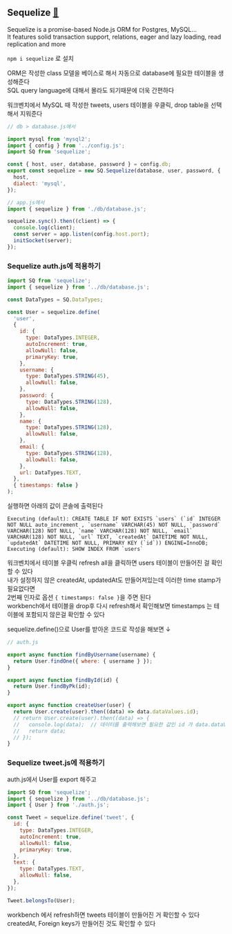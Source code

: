 ## Sequelize [👀](https://sequelize.org/master/)

Sequelize is a promise-based Node.js ORM for Postgres, MySQL...  
It features solid transaction support, relations, eager and lazy loading, read replication and more

`npm i sequelize` 로 설치

ORM은 작성한 class 모델을 베이스로 해서 자동으로 database에 필요한 테이블을 생성해준다  
SQL query language에 대해서 몰라도 되기때문에 더욱 간편하다

워크벤치에서 MySQL 때 작성한 tweets, users 테이블을 우클릭, drop table을 선택해서 지워준다

```js
// db > database.js에서

import mysql from 'mysql2';
import { config } from '../config.js';
import SQ from 'sequelize';

const { host, user, database, password } = config.db;
export const sequelize = new SQ.Sequelize(database, user, password, {
  host,
  dialect: 'mysql',
});
```

```js
// app.js에서
import { sequelize } from './db/database.js';

sequelize.sync().then((client) => {
  console.log(client);
  const server = app.listen(config.host.port);
  initSocket(server);
});
```

### Sequelize auth.js에 적용하기

```js
import SQ from 'sequelize';
import { sequelize } from '../db/database.js';

const DataTypes = SQ.DataTypes;

const User = sequelize.define(
  'user',
  {
    id: {
      type: DataTypes.INTEGER,
      autoIncrement: true,
      allowNull: false,
      primaryKey: true,
    },
    username: {
      type: DataTypes.STRING(45),
      allowNull: false,
    },
    password: {
      type: DataTypes.STRING(128),
      allowNull: false,
    },
    name: {
      type: DataTypes.STRING(128),
      allowNull: false,
    },
    email: {
      type: DataTypes.STRING(128),
      allowNull: false,
    },
    url: DataTypes.TEXT,
  },
  { timestamps: false }
);
```

실행하면 아래의 값이 콘솔에 출력된다

```shell
Executing (default): CREATE TABLE IF NOT EXISTS `users` (`id` INTEGER NOT NULL auto_increment , `username` VARCHAR(45) NOT NULL, `password` VARCHAR(128) NOT NULL, `name` VARCHAR(128) NOT NULL, `email` VARCHAR(128) NOT NULL, `url` TEXT, `createdAt` DATETIME NOT NULL, `updatedAt` DATETIME NOT NULL, PRIMARY KEY (`id`)) ENGINE=InnoDB;
Executing (default): SHOW INDEX FROM `users`
```

워크벤치에서 테이블 우클릭 refresh all을 클릭하면 users 테이블이 만들어진 걸 확인할 수 있다  
내가 설정하지 않은 createdAt, updatedAt도 만들어져있는데 이러한 time stamp가 필요없다면  
2번째 인자로 옵션 `{ timestamps: false }`을 주면 된다  
workbench에서 테이블을 drop후 다시 refresh해서 확인해보면 timestamps 는 테이블에 포함되지 않은걸 확인할 수 있다

sequelize.define()으로 User를 받아온 코드로 작성을 해보면 ↓

```js
// auth.js

export async function findByUsername(username) {
  return User.findOne({ where: { username } });
}

export async function findById(id) {
  return User.findByPk(id);
}

export async function createUser(user) {
  return User.create(user).then((data) => data.dataValues.id);
  // return User.create(user).then((data) => {
  //   console.log(data);  // 데이터를 출력해보면 필요한 값인 id 가 data.dataValues.id 인 것 알 수 있다
  //   return data;
  // });
}
```

### Sequelize tweet.js에 적용하기

auth.js에서 User를 export 해주고

```js
import SQ from 'sequelize';
import { sequelize } from '../db/database.js';
import { User } from './auth.js';

const Tweet = sequelize.define('tweet', {
  id: {
    type: DataTypes.INTEGER,
    autoIncrement: true,
    allowNull: false,
    primaryKey: true,
  },
  text: {
    type: DataTypes.TEXT,
    allowNull: false,
  },
});

Tweet.belongsTo(User);
```

workbench 에서 refresh하면 tweets 테이블이 만들어진 거 확인할 수 있다  
createdAt, Foreign keys가 만들어진 것도 확인할 수 있다

```js

```
